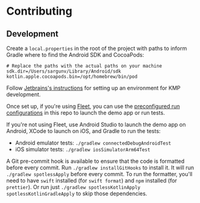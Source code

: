 # Contributing

## Development

Create a `local.properties` in the root of the project with paths to inform
Gradle where to find the Android SDK and CocoaPods:

```properties
# Replace the paths with the actual paths on your machine
sdk.dir=/Users/sargunv/Library/Android/sdk
kotlin.apple.cocoapods.bin=/opt/homebrew/bin/pod
```

Follow
[Jetbrains's instructions](https://www.jetbrains.com/help/kotlin-multiplatform-dev/multiplatform-setup.html#get-help)
for setting up an environment for KMP development.

Once set up, if you're using [Fleet](https://www.jetbrains.com/fleet/), you can
use the [preconfigured run configurations](./.fleet/run.json) in this repo to
launch the demo app or run tests.

If you're not using Fleet, use Android Studio to launch the demo app on Android,
XCode to launch on iOS, and Gradle to run the tests:

- Android emulator tests: `./gradlew connectedDebugAndroidTest`
- iOS simulator tests: `./gradlew iosSimulatorArm64Test`

A Git pre-commit hook is available to ensure that the code is formatted before
every commit. Run `./gradlew installGitHooks` to install it. It will run
`./gradlew spotlessApply` before every commit. To run the formatter, you'll need
to have `swift` installed (for `swift format`) and `npm` installed (for
`prettier`). Or run just
`./gradlew spotlessKotlinApply spotlessKotlinGradleApply` to skip those
dependencies.
